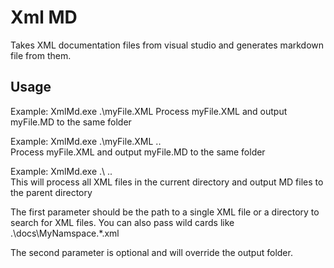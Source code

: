 ﻿# Xml MD
Takes XML documentation files from visual studio and generates markdown file from them. 

## Usage

Example: XmlMd.exe .\myFile.XML
Process myFile.XML and output myFile.MD to the same folder

Example: XmlMd.exe .\myFile.XML ..\
Process myFile.XML and output myFile.MD to the same folder

Example: XmlMd.exe .\ ..\
This will process all XML files in the current directory and output MD files to the parent directory

The first parameter should be the path to a single XML file or a directory to search for XML files. You can also pass wild cards like .\docs\MyNamspace.*.xml

The second parameter is optional and will override the output folder.


